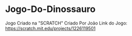 # Jogo-Do-Dinossauro
Jogo Criado na "SCRATCH"
Criado Por João
Link do Jogo:   https://scratch.mit.edu/projects/1226119501